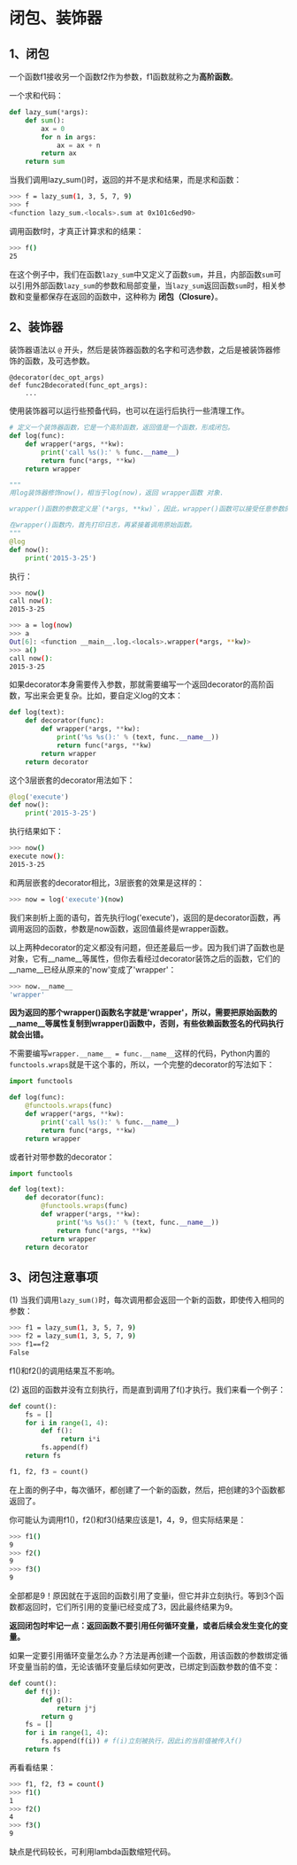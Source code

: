 # 闭包、装饰器

## 1、闭包

一个函数f1接收另一个函数f2作为参数，f1函数就称之为**高阶函数**。

一个求和代码：

```python
def lazy_sum(*args):
    def sum():
        ax = 0
        for n in args:
            ax = ax + n
        return ax
    return sum

```
当我们调用lazy_sum()时，返回的并不是求和结果，而是求和函数：

```sh
>>> f = lazy_sum(1, 3, 5, 7, 9)
>>> f
<function lazy_sum.<locals>.sum at 0x101c6ed90>
```

调用函数f时，才真正计算求和的结果：

```sh
>>> f()
25
```

在这个例子中，我们在函数`lazy_sum`中又定义了函数`sum`，并且，内部函数`sum`可以引用外部函数`lazy_sum`的参数和局部变量，当`lazy_sum`返回函数`sum`时，相关参数和变量都保存在返回的函数中，这种称为 **闭包（Closure）**。


## 2、装饰器

装饰器语法以 `@` 开头，然后是装饰器函数的名字和可选参数，之后是被装饰器修饰的函数，及可选参数。

	@decorator(dec_opt_args)
	def func2Bdecorated(func_opt_args):
		...

使用装饰器可以运行些预备代码，也可以在运行后执行一些清理工作。

```python
# 定义一个装饰器函数，它是一个高阶函数，返回值是一个函数，形成闭包。
def log(func):
    def wrapper(*args, **kw):
        print('call %s():' % func.__name__)
        return func(*args, **kw)
    return wrapper

"""
用log装饰器修饰now()，相当于log(now)，返回 wrapper函数 对象.

wrapper()函数的参数定义是`(*args, **kw)`，因此，wrapper()函数可以接受任意参数的调用。

在wrapper()函数内，首先打印日志，再紧接着调用原始函数。
"""
@log
def now():
    print('2015-3-25')
```
执行：

```sh
>>> now()
call now():
2015-3-25
```
```sh
>>> a = log(now)
>>> a
Out[6]: <function __main__.log.<locals>.wrapper(*args, **kw)>
>>> a()
call now():
2015-3-25
```

如果decorator本身需要传入参数，那就需要编写一个返回decorator的高阶函数，写出来会更复杂。比如，要自定义log的文本：

```python
def log(text):
    def decorator(func):
        def wrapper(*args, **kw):
            print('%s %s():' % (text, func.__name__))
            return func(*args, **kw)
        return wrapper
    return decorator
```

这个3层嵌套的decorator用法如下：

```python
@log('execute')
def now():
    print('2015-3-25')
```

执行结果如下：

```sh
>>> now()
execute now():
2015-3-25
```

和两层嵌套的decorator相比，3层嵌套的效果是这样的：

```sh
>>> now = log('execute')(now)
```

我们来剖析上面的语句，首先执行log('execute')，返回的是decorator函数，再调用返回的函数，参数是now函数，返回值最终是wrapper函数。

以上两种decorator的定义都没有问题，但还差最后一步。因为我们讲了函数也是对象，它有__name__等属性，但你去看经过decorator装饰之后的函数，它们的__name__已经从原来的'now'变成了'wrapper'：

```sh
>>> now.__name__
'wrapper'
```

**因为返回的那个wrapper()函数名字就是'wrapper'，所以，需要把原始函数的__name__等属性复制到wrapper()函数中，否则，有些依赖函数签名的代码执行就会出错。**

不需要编写`wrapper.__name__ = func.__name__`这样的代码，Python内置的`functools.wraps`就是干这个事的，所以，一个完整的decorator的写法如下：

```python
import functools

def log(func):
    @functools.wraps(func)
    def wrapper(*args, **kw):
        print('call %s():' % func.__name__)
        return func(*args, **kw)
    return wrapper
```

或者针对带参数的decorator：

```python
import functools

def log(text):
    def decorator(func):
        @functools.wraps(func)
        def wrapper(*args, **kw):
            print('%s %s():' % (text, func.__name__))
            return func(*args, **kw)
        return wrapper
    return decorator
```

## 3、闭包注意事项

(1) 当我们调用`lazy_sum()`时，每次调用都会返回一个新的函数，即使传入相同的参数：

```sh
>>> f1 = lazy_sum(1, 3, 5, 7, 9)
>>> f2 = lazy_sum(1, 3, 5, 7, 9)
>>> f1==f2
False
```

f1()和f2()的调用结果互不影响。

(2) 返回的函数并没有立刻执行，而是直到调用了f()才执行。我们来看一个例子：

```python
def count():
    fs = []
    for i in range(1, 4):
        def f():
             return i*i
        fs.append(f)
    return fs

f1, f2, f3 = count()
```

在上面的例子中，每次循环，都创建了一个新的函数，然后，把创建的3个函数都返回了。

你可能认为调用f1()，f2()和f3()结果应该是1，4，9，但实际结果是：

```sh
>>> f1()
9
>>> f2()
9
>>> f3()
9
```

全部都是9！原因就在于返回的函数引用了变量i，但它并非立刻执行。等到3个函数都返回时，它们所引用的变量i已经变成了3，因此最终结果为9。

**返回闭包时牢记一点：返回函数不要引用任何循环变量，或者后续会发生变化的变量。**

如果一定要引用循环变量怎么办？方法是再创建一个函数，用该函数的参数绑定循环变量当前的值，无论该循环变量后续如何更改，已绑定到函数参数的值不变：

```python
def count():
    def f(j):
        def g():
            return j*j
        return g
    fs = []
    for i in range(1, 4):
        fs.append(f(i)) # f(i)立刻被执行，因此i的当前值被传入f()
    return fs
```
再看看结果：

```sh
>>> f1, f2, f3 = count()
>>> f1()
1
>>> f2()
4
>>> f3()
9
```
缺点是代码较长，可利用lambda函数缩短代码。